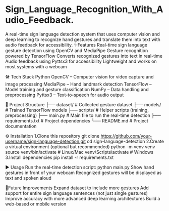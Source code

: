 # Sign_Language_Recognition_With_Audio_Feedback.
A real-time sign language detection system that uses computer vision and deep learning to recognize hand gestures and translate them into text with audio feedback for accessibility.
✨Features
Real-time sign language gesture detection using OpenCV and MediaPipe
Gesture recognition powered by TensorFlow
Converts recognized gestures into text in real-time
Audio feedback using Pyttsx3 for accessibility
Lightweight and works on most systems with a webcam

🛠️ Tech Stack
Python
OpenCV – Computer vision for video capture and image processing
MediaPipe – Hand landmark detection
TensorFlow – Model training and gesture classification
NumPy – Data handling and preprocessing
Pyttsx3 – Text-to-speech for audio output

📂 Project Structure
├── dataset/            # Collected gesture dataset
├── models/             # Trained TensorFlow models
├── scripts/            # Helper scripts (training, preprocessing)
├── main.py             # Main file to run the real-time detection
├── requirements.txt    # Project dependencies
└── README.md           # Project documentation

⚙️ Installation
1.Clone this repository
git clone https://github.com/your-username/sign-language-detection.git
cd sign-language-detection
2.Create a virtual environment (optional but recommended)
python -m venv venv
source venv/bin/activate   # Linux/Mac
venv\Scripts\activate      # Windows
3.Install dependencies
pip install -r requirements.txt

▶️ Usage
Run the real-time detection script:
python main.py
Show hand gestures in front of your webcam
Recognized gestures will be displayed as text and spoken aloud

🎯Future Improvements
Expand dataset to include more gestures
Add support for entire sign language sentences (not just single gestures)
Improve accuracy with more advanced deep learning architectures
Build a web-based or mobile version

